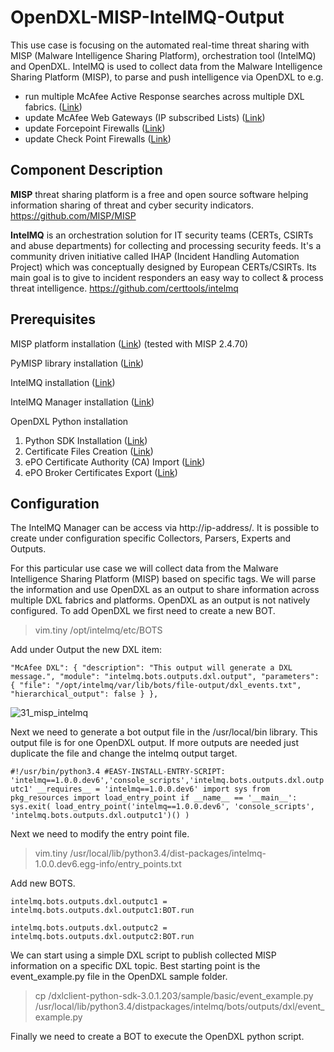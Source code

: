 # OpenDXL-MISP-IntelMQ-Output
This use case is focusing on the automated real-time threat sharing with MISP (Malware Intelligence Sharing Platform), 
orchestration tool (IntelMQ) and OpenDXL.
IntelMQ is used to collect data from the Malware Intelligence Sharing Platform (MISP), to parse and push intelligence via OpenDXL 
to e.g. 

* run multiple McAfee Active Response searches across multiple DXL fabrics. ([Link]())
* update McAfee Web Gateways (IP subscribed Lists) ([Link]())
* update Forcepoint Firewalls ([Link]())
* update Check Point Firewalls ([Link]())

## Component Description

**MISP** threat sharing platform is a free and open source software helping information sharing of threat and cyber security indicators.
https://github.com/MISP/MISP

**IntelMQ** is an orchestration solution for IT security teams (CERTs, CSIRTs and abuse departments) for collecting and processing 
security feeds. It's a community driven initiative called IHAP (Incident Handling Automation Project) which was conceptually designed by
European CERTs/CSIRTs. Its main goal is to give to incident responders an easy way to collect & process threat intelligence.
https://github.com/certtools/intelmq

## Prerequisites
MISP platform installation ([Link](https://github.com/MISP/MISP)) (tested with MISP 2.4.70)

PyMISP library installation ([Link](https://github.com/CIRCL/PyMISP))

IntelMQ installation ([Link](https://github.com/certtools/intelmq))

IntelMQ Manager installation ([Link](https://github.com/certtools/intelmq-manager))

OpenDXL Python installation
1. Python SDK Installation ([Link](https://opendxl.github.io/opendxl-client-python/pydoc/installation.html))
2. Certificate Files Creation ([Link](https://opendxl.github.io/opendxl-client-python/pydoc/certcreation.html))
3. ePO Certificate Authority (CA) Import ([Link](https://opendxl.github.io/opendxl-client-python/pydoc/epocaimport.html))
4. ePO Broker Certificates Export ([Link](https://opendxl.github.io/opendxl-client-python/pydoc/epobrokercertsexport.html))

## Configuration
The IntelMQ Manager can be access via http://ip-address/. It is possible to create under configuration specific Collectors, 
Parsers, Experts and Outputs. 

For this particular use case we will collect data from the Malware Intelligence Sharing Platform (MISP) based on specific tags. 
We will parse the information and use OpenDXL as an output to share information across multiple DXL fabrics and platforms.
OpenDXL as an output is not natively configured. To add OpenDXL we first need to create a new BOT.

> vim.tiny /opt/intelmq/etc/BOTS

Add under Output the new DXL item:

``"McAfee DXL": {
 "description": "This output will generate a DXL message.",
 "module": "intelmq.bots.outputs.dxl.output",
 "parameters": {
 "file": "/opt/intelmq/var/lib/bots/file-output/dxl_events.txt",
 "hierarchical_output": false
 }
 },``

![31_misp_intelmq](https://cloud.githubusercontent.com/assets/25227268/25067193/e737ca0c-223b-11e7-8a5a-6eaa5c47a228.PNG)

Next we need to generate a bot output file in the /usr/local/bin library. This output file is for one OpenDXL output.
If more outputs are needed just duplicate the file and change the intelmq output target.

``#!/usr/bin/python3.4
#EASY-INSTALL-ENTRY-SCRIPT:
'intelmq==1.0.0.dev6','console_scripts','intelmq.bots.outputs.dxl.outputc1'
__requires__ = 'intelmq==1.0.0.dev6'
import sys
from pkg_resources import load_entry_point
if __name__ == '__main__':
 sys.exit(
 load_entry_point('intelmq==1.0.0.dev6', 'console_scripts', 'intelmq.bots.outputs.dxl.outputc1')()
 )``

Next we need to modify the entry point file.

> vim.tiny /usr/local/lib/python3.4/dist-packages/intelmq-1.0.0.dev6.egg-info/entry_points.txt

Add new BOTS.

`intelmq.bots.outputs.dxl.outputc1 = intelmq.bots.outputs.dxl.outputc1:BOT.run`

`intelmq.bots.outputs.dxl.outputc2 = intelmq.bots.outputs.dxl.outputc2:BOT.run`

We can start using a simple DXL script to publish collected MISP information on a specific DXL topic. 
Best starting point is the event_example.py file in the OpenDXL sample folder.

> cp /dxlclient-python-sdk-3.0.1.203/sample/basic/event_example.py /usr/local/lib/python3.4/distpackages/intelmq/bots/outputs/dxl/event_example.py

Finally we need to create a BOT to execute the OpenDXL python script.
